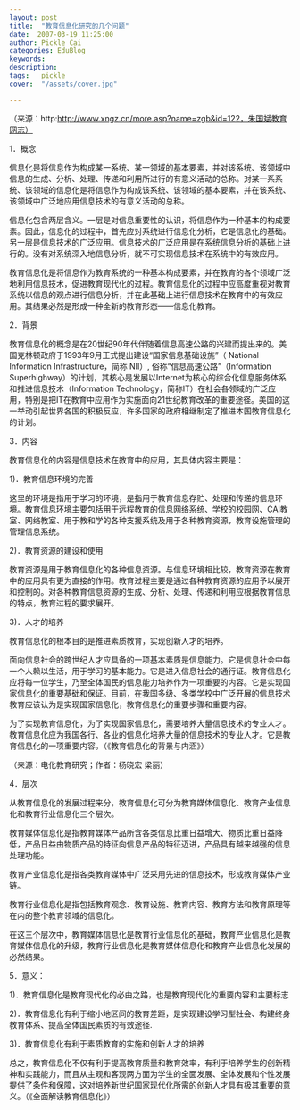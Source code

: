 ```yaml
---
layout: post  
title:  "教育信息化研究的几个问题"
date:  2007-03-19 11:25:00
author: Pickle Cai  
categories: EduBlog  
keywords: 
description:   
tags:	pickle   
cover:  "/assets/cover.jpg"  

---
```


（来源：http:http://www.xngz.cn/more.asp?name=zgb&id=122，朱国斌教育网志）



1．概念



信息化是将信息作为构成某一系统、某一领域的基本要素，并对该系统、该领域中信息的生成、分析、处理、传递和利用所进行的有意义活动的总称。对某一系系统、该领域的信息化是将信息作为构成该系统、该领域的基本要素，并在该系统、该领域中广泛地应用信息技术的有意义活动的总称。



信息化包含两层含义。一层是对信息重要性的认识，将信息作为一种基本的构成要素。因此，信息化的过程中，首先应对系统进行信息化分析，它是信息化的基础。另一层是信息技术的广泛应用。信息技术的广泛应用是在系统信息分析的基础上进行的。没有对系统深入地信息分析，就不可实现信息技术在系统中的有效应用。



教育信息化是将信息作为教育系统的一种基本构成要素，并在教育的各个领域广泛地利用信息技术，促进教育现代化的过程。教育信息化的过程中应高度重视对教育系统以信息的观点进行信息分析，并在此基础上进行信息技术在教育中的有效应用。其结果必然是形成一种全新的教育形态——信息化教育。



2．背景



教育信息化的概念是在20世纪90年代伴随着信息高速公路的兴建而提出来的。美国克林顿政府于1993年9月正式提出建设“国家信息基础设施”（ National Information Infrastructure，简称 NII）, 俗称“信息高速公路”（Information Superhighway）的计划，其核心是发展以Internet为核心的综合化信息服务体系和推进信息技术（Information Technology，简称IT）在社会各领域的广泛应用，特别是把IT在教育中应用作为实施面向21世纪教育改革的重要途径。美国的这一举动引起世界各国的积极反应，许多国家的政府相继制定了推进本国教育信息化的计划。



3．内容



教育信息化的内容是信息技术在教育中的应用，其具体内容主要是：



1)．教育信息环境的完善



这里的环境是指用于学习的环境，是指用于教育信息存贮、处理和传递的信息环境。教育信息环境主要包括用于远程教育的信息网络系统、学校的校园网、CAI教室、网络教室、用于教和学的各种支援系统及用于各种教育资源，教育设施管理的管理信息系统。 　



2)．教育资源的建设和使用



教育资源是用于教育信息化的各种信息资源。与信息环境相比较，教育资源在教育中的应用具有更为直接的作用。教育过程主要是通过各种教育资源的应用予以展开和控制的。对各种教育信息资源的生成、分析、处理、传递和利用应根据教育信息的特点，教育过程的要求展开。 



3)．人才的培养



教育信息化的根本目的是推进素质教育，实现创新人才的培养。



面向信息社会的跨世纪人才应具备的一项基本素质是信息能力。它是信息社会中每一个人赖以生活，用于学习的基本能力。它是进入信息社会的通行证。教育信息化应将每一位学生，乃至全体国民的信息能力培养作为一项重要的内容。它是实现国家信息化的重要基础和保证。目前，在我国多级、多类学校中广泛开展的信息技术教育应该认为是实现国家信息化，教育信息化的重要步骤和重要内容。



为了实现教育信息化，为了实现国家信息化，需要培养大量信息技术的专业人才。教育信息化应为我国各行、各业的信息化培养大量的信息技术的专业人才。它是教育信息化的一项重要内容。（《教育信息化的背景与内涵》）

 

（来源：电化教育研究；作者：杨晓宏 梁丽）



4．层次



从教育信息化的发展过程来分，教育信息化可分为教育媒体信息化、教育产业信息化和教育行业信息化三个层次。



教育媒体信息化是指教育媒体产品所含各类信息比重日益增大、物质比重日益降低，产品日益由物质产品的特征向信息产品的特征迈进，产品具有越来越强的信息处理功能。



教育产业信息化是指各类教育媒体中广泛采用先进的信息技术，形成教育媒体产业链。



教育行业信息化是指包括教育观念、教育设施、教育内容、教育方法和教育原理等在内的整个教育领域的信息化。



在这三个层次中，教育媒体信息化是教育行业信息化的基础，教育产业信息化是教育媒体信息化的升级，教育行业信息化是教育媒体信息化和教育产业信息化发展的必然结果。



5．意义：



1)．教育信息化是教育现代化的必由之路，也是教育现代化的重要内容和主要标志



2)．教育信息化有利于缩小地区间的教育差距，是实现建设学习型社会、构建终身教育体系、提高全体国民素质的有效途径.



3)．教育信息化有利于素质教育的实施和创新人才的培养



总之，教育信息化不仅有利于提高教育质量和教育效率，有利于培养学生的创新精神和实践能力，而且从主观和客观两方面为学生的全面发展、全体发展和个性发展提供了条件和保障，这对培养新世纪国家现代化所需的创新人才具有极其重要的意义。（《全面解读教育信息化》）



		    
